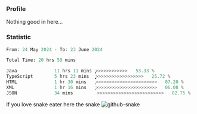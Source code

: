 ### Profile 

Nothing good in here...

### Statistic
<!--START_SECTION:waka-->

```python
From: 24 May 2024 - To: 23 June 2024

Total Time: 20 hrs 59 mins

Java              11 hrs 11 mins  ͎͎͎͎͎͎͎͎͎͎͎͎͎>>>>>>>>>>>>   53.33 %
TypeScript        5 hrs 23 mins   ͎͎͎͎͎͎͚>>>>>>>>>>>>>>>>>>   25.72 %
HTML              1 hr 30 mins    ͎̞>>>>>>>>>>>>>>>>>>>>>>>   07.20 %
XML               1 hr 16 mins    ͎̦>>>>>>>>>>>>>>>>>>>>>>>   06.08 %
JSON              34 mins         >>>>>>>>>>>>>>>>>>>>>>>>>   02.75 %
```

<!--END_SECTION:waka-->

If you love snake eater here the snake 
<picture>
  <source media="(prefers-color-scheme: dark)" srcset="https://github.com/pradana4648/pradana4648/blob/c0566a83ca6ea5f2e46bab00e717c4c82b4b5c4c/github-contribution-grid-snake-dark.svg" />
  <source media="(prefers-color-scheme: light)" srcset="https://github.com/pradana4648/pradana4648/blob/c0566a83ca6ea5f2e46bab00e717c4c82b4b5c4c/github-contribution-grid-snake.svg" />
  <img alt="github-snake" src="https://github.com/pradana4648/pradana4648/blob/c0566a83ca6ea5f2e46bab00e717c4c82b4b5c4c/github-contribution-grid-snake.svg" />
</picture>
